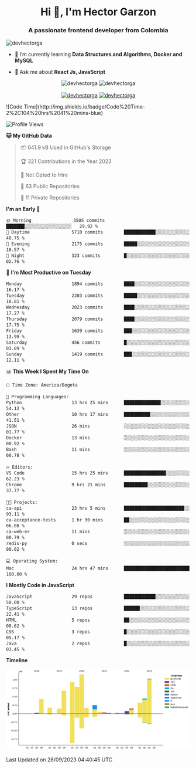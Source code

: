 <h1 align="center">Hi 👋, I'm Hector Garzon</h1>
<h3 align="center">A passionate frontend developer from Colombia</h3>

<p align="left"> <img src="https://komarev.com/ghpvc/?username=devhectorga" alt="devhectorga" /> </p>

- 🌱 I’m currently learning **Data Structures and Algorithms, Docker and MySQL**

- 💬 Ask me about **React Js, JavaScript**

<p align="center"> <img src="https://github-readme-stats.vercel.app/api?username=devhectorga&count_private=true&show_icons=true" alt="devhectorga" /> <img src="https://github-readme-stats.vercel.app/api/top-langs/?username=devhectorga&layout=compact" alt="devhectorga" /></p>

<p align="center">
<a href="https://twitter.com/devhectorga" target="blank"><img align="center" src="https://cdn.jsdelivr.net/npm/simple-icons@3.0.1/icons/twitter.svg" alt="devhectorga" height="20" width="20" /></a>
<a href="https://linkedin.com/in/devhectorga" target="blank"><img align="center" src="https://cdn.jsdelivr.net/npm/simple-icons@3.0.1/icons/linkedin.svg" alt="devhectorga" height="20" width="20" /></a>
</p>
<!--START_SECTION:waka-->
![Code Time](http://img.shields.io/badge/Code%20Time-2%2C104%20hrs%2041%20mins-blue)

![Profile Views](http://img.shields.io/badge/Profile%20Views-6-blue)

**🐱 My GitHub Data** 

> 📦 641.9 kB Used in GitHub's Storage 
 > 
> 🏆 321 Contributions in the Year 2023
 > 
> 🚫 Not Opted to Hire
 > 
> 📜 63 Public Repositories 
 > 
> 🔑 11 Private Repositories 
 > 
**I'm an Early 🐤** 

```text
🌞 Morning                3505 commits        ███████░░░░░░░░░░░░░░░░░░   29.92 % 
🌆 Daytime                5710 commits        ████████████░░░░░░░░░░░░░   48.75 % 
🌃 Evening                2175 commits        █████░░░░░░░░░░░░░░░░░░░░   18.57 % 
🌙 Night                  323 commits         █░░░░░░░░░░░░░░░░░░░░░░░░   02.76 % 
```
📅 **I'm Most Productive on Tuesday** 

```text
Monday                   1894 commits        ████░░░░░░░░░░░░░░░░░░░░░   16.17 % 
Tuesday                  2203 commits        █████░░░░░░░░░░░░░░░░░░░░   18.81 % 
Wednesday                2023 commits        ████░░░░░░░░░░░░░░░░░░░░░   17.27 % 
Thursday                 2079 commits        ████░░░░░░░░░░░░░░░░░░░░░   17.75 % 
Friday                   1639 commits        ███░░░░░░░░░░░░░░░░░░░░░░   13.99 % 
Saturday                 456 commits         █░░░░░░░░░░░░░░░░░░░░░░░░   03.89 % 
Sunday                   1419 commits        ███░░░░░░░░░░░░░░░░░░░░░░   12.11 % 
```


📊 **This Week I Spent My Time On** 

```text
🕑︎ Time Zone: America/Bogota

💬 Programming Languages: 
Python                   13 hrs 25 mins      ██████████████░░░░░░░░░░░   54.12 % 
Other                    10 hrs 17 mins      ██████████░░░░░░░░░░░░░░░   41.51 % 
JSON                     26 mins             ░░░░░░░░░░░░░░░░░░░░░░░░░   01.77 % 
Docker                   13 mins             ░░░░░░░░░░░░░░░░░░░░░░░░░   00.92 % 
Bash                     11 mins             ░░░░░░░░░░░░░░░░░░░░░░░░░   00.78 % 

🔥 Editors: 
VS Code                  15 hrs 25 mins      ████████████████░░░░░░░░░   62.23 % 
Chrome                   9 hrs 21 mins       █████████░░░░░░░░░░░░░░░░   37.77 % 

🐱‍💻 Projects: 
ca-api                   23 hrs 5 mins       ███████████████████████░░   93.11 % 
ca-acceptance-tests      1 hr 30 mins        ██░░░░░░░░░░░░░░░░░░░░░░░   06.08 % 
ca-web-er                11 mins             ░░░░░░░░░░░░░░░░░░░░░░░░░   00.79 % 
redis-py                 0 secs              ░░░░░░░░░░░░░░░░░░░░░░░░░   00.02 % 

💻 Operating System: 
Mac                      24 hrs 47 mins      █████████████████████████   100.00 % 
```

**I Mostly Code in JavaScript** 

```text
JavaScript               29 repos            ████████████░░░░░░░░░░░░░   50.00 % 
TypeScript               13 repos            ██████░░░░░░░░░░░░░░░░░░░   22.41 % 
HTML                     5 repos             ██░░░░░░░░░░░░░░░░░░░░░░░   08.62 % 
CSS                      3 repos             █░░░░░░░░░░░░░░░░░░░░░░░░   05.17 % 
Java                     2 repos             █░░░░░░░░░░░░░░░░░░░░░░░░   03.45 % 
```



**Timeline**

![Lines of Code chart](https://raw.githubusercontent.com/devHectorGa/devHectorGa/master/assets/bar_graph.png)


 Last Updated on 28/09/2023 04:40:45 UTC
<!--END_SECTION:waka-->
